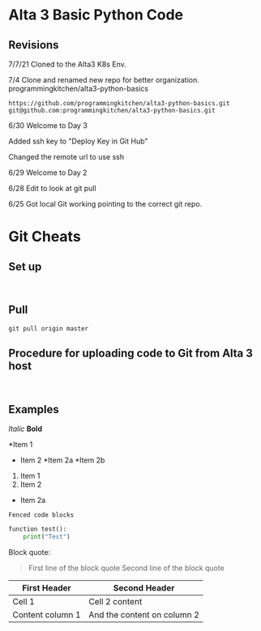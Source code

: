 # Alta 3 Basic Python Code

## Revisions

7/7/21
Cloned to the Alta3 K8s Env.

7/4
Clone and renamed new repo for better organization.
programmingkitchen/alta3-python-basics

```
https://github.com/programmingkitchen/alta3-python-basics.git
git@github.com:programmingkitchen/alta3-python-basics.git

```

6/30
Welcome to Day 3

Added ssh key to "Deploy Key in Git Hub"

Changed the remote url to use ssh

6/29
Welcome to Day 2

6/28
Edit to look at git pull

6/25
Got local Git working pointing to the correct git repo.


# Git Cheats

## Set up

```


```

## Pull

```
git pull origin master
 ```

## Procedure for uploading code to Git from Alta 3 host

```


```


## Examples

*Italic*
**Bold**

*Item 1
* Item 2
  *Item 2a
  *Item 2b


1. Item 1
2. Item 2
  * Item 2a


```
Fenced code blocks

```


```python
function test():
    print("Test")

```

Block quote:
> First line of the block quote
> Second line of the block quote


First Header | Second Header
-------------| ---------------
Cell 1       | Cell 2 content
Content column 1 | And the content on column 2
